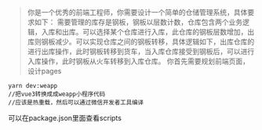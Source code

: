 > 你是一个优秀的前端工程师，你需要设计一个简单的仓储管理系统，具体要求如下：
> 需要管理的库存是钢板，钢板以层数计数，仓库包含两个业务逻辑，入库和出库。可以选择某个仓库进行入库，此仓库的钢板层数增加，出库则钢板减少。可以实现仓库之间的钢板转移，具体逻辑如下，出库仓库的进行出库操作，此时钢板转移到货车，当入库仓库接受到钢板后，可以进行入库操作，此时钢板从火车转移到入库仓库。
> 你首先需要规划前端页面，设计pages

```shell
yarn dev:weapp
//把vue3转换成成weapp小程序代码
//应该是热重载，然后可以通过微信开发者工具编译
```

可以在package.json里面查看scripts
